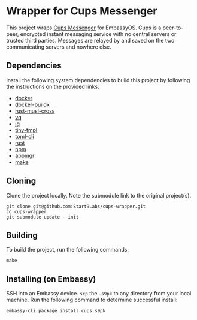 # Wrapper for Cups Messenger

This project wraps [Cups Messenger](https://github.com/Start9Labs/cups-messenger) for EmbassyOS. Cups is a peer-to-peer, encrypted instant messaging service with no central servers or trusted third parties. Messages are relayed by and saved on the two communicating servers and nowhere else.

## Dependencies

Install the following system dependencies to build this project by following the instructions on the provided links:

- [docker](https://docs.docker.com/get-docker)
- [docker-buildx](https://docs.docker.com/buildx/working-with-buildx/)
- [rust-musl-cross](https://github.com/Start9Labs/rust-musl-cross)
- [yq](https://mikefarah.gitbook.io/yq)
- [jq](https://stedolan.github.io/jq/download)
- [tiny-tmpl](https://github.com/Start9Labs/templating-engine-rs)
- [toml-cli](https://github.com/gnprice/toml-cli)
- [rust](https://rustup.rs)
- [npm](https://www.npmjs.com/get-npm)
- [appmgr](https://github.com/Start9Labs/embassy-os/tree/master/appmgr)
- [make](https://www.gnu.org/software/make/)

## Cloning

Clone the project locally. Note the submodule link to the original project(s). 

```
git clone git@github.com:Start9Labs/cups-wrapper.git
cd cups-wrapper
git submodule update --init
```

## Building

To build the project, run the following commands:

```
make
```

## Installing (on Embassy)

SSH into an Embassy device.
`scp` the `.s9pk` to any directory from your local machine.
Run the following command to determine successful install:

```
embassy-cli package install cups.s9pk
```
